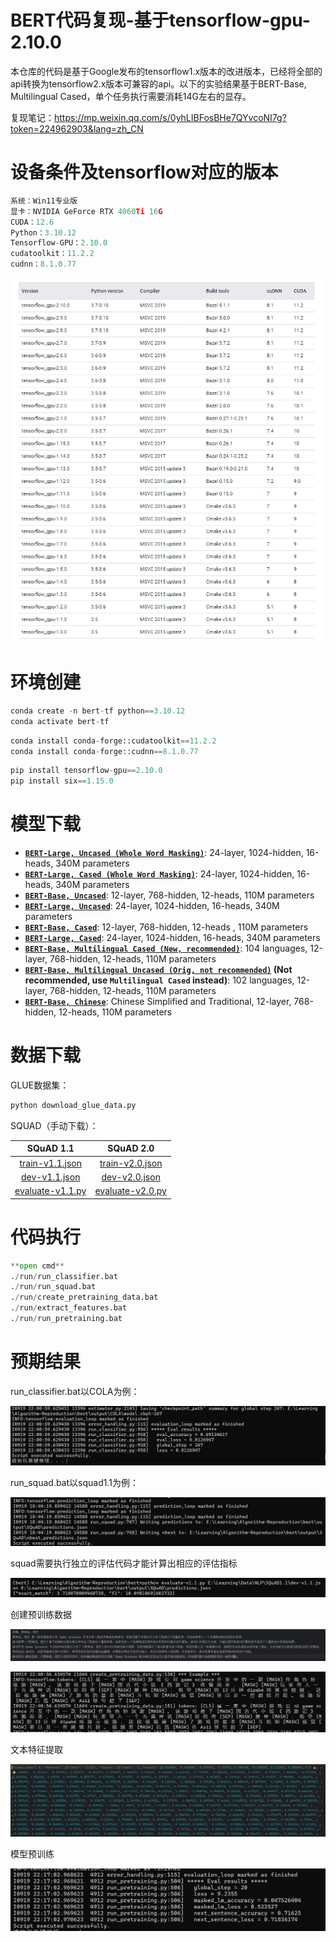# BERT代码复现-基于tensorflow-gpu-2.10.0

本仓库的代码是基于Google发布的tensorflow1.x版本的改进版本，已经将全部的api转换为tensorflow2.x版本可兼容的api。以下的实验结果基于BERT-Base, Multilingual Cased，单个任务执行需要消耗14G左右的显存。

复现笔记：https://mp.weixin.qq.com/s/0yhLIBFosBHe7QYvcoNI7g?token=224962903&lang=zh_CN

# 设备条件及tensorflow对应的版本

```python
系统：Win11专业版
显卡：NVIDIA GeForce RTX 4060Ti 16G
CUDA：12.6
Python：3.10.12
Tensorflow-GPU：2.10.0
cudatoolkit：11.2.2 
cudnn：8.1.0.77 
```

![TF0VERSION](./image/TF0VERSION.png)

# 环境创建

```python
conda create -n bert-tf python==3.10.12
conda activate bert-tf
```

```python
conda install conda-forge::cudatoolkit==11.2.2
conda install conda-forge::cudnn==8.1.0.77
```

```python
pip install tensorflow-gpu==2.10.0
pip install six==1.15.0
```

# 模型下载

- **[`BERT-Large, Uncased (Whole Word Masking)`](https://storage.googleapis.com/bert_models/2019_05_30/wwm_uncased_L-24_H-1024_A-16.zip)**: 24-layer, 1024-hidden, 16-heads, 340M parameters
- **[`BERT-Large, Cased (Whole Word Masking)`](https://storage.googleapis.com/bert_models/2019_05_30/wwm_cased_L-24_H-1024_A-16.zip)**: 24-layer, 1024-hidden, 16-heads, 340M parameters
- **[`BERT-Base, Uncased`](https://storage.googleapis.com/bert_models/2018_10_18/uncased_L-12_H-768_A-12.zip)**: 12-layer, 768-hidden, 12-heads, 110M parameters
- **[`BERT-Large, Uncased`](https://storage.googleapis.com/bert_models/2018_10_18/uncased_L-24_H-1024_A-16.zip)**: 24-layer, 1024-hidden, 16-heads, 340M parameters
- **[`BERT-Base, Cased`](https://storage.googleapis.com/bert_models/2018_10_18/cased_L-12_H-768_A-12.zip)**: 12-layer, 768-hidden, 12-heads , 110M parameters
- **[`BERT-Large, Cased`](https://storage.googleapis.com/bert_models/2018_10_18/cased_L-24_H-1024_A-16.zip)**: 24-layer, 1024-hidden, 16-heads, 340M parameters
- **[`BERT-Base, Multilingual Cased (New, recommended)`](https://storage.googleapis.com/bert_models/2018_11_23/multi_cased_L-12_H-768_A-12.zip)**: 104 languages, 12-layer, 768-hidden, 12-heads, 110M parameters
- **[`BERT-Base, Multilingual Uncased (Orig, not recommended)`](https://storage.googleapis.com/bert_models/2018_11_03/multilingual_L-12_H-768_A-12.zip) (Not recommended, use `Multilingual Cased` instead)**: 102 languages, 12-layer, 768-hidden, 12-heads, 110M parameters
- **[`BERT-Base, Chinese`](https://storage.googleapis.com/bert_models/2018_11_03/chinese_L-12_H-768_A-12.zip)**: Chinese Simplified and Traditional, 12-layer, 768-hidden, 12-heads, 110M parameters

# 数据下载

GLUE数据集：

```python
python download_glue_data.py
```

SQUAD（手动下载）：

|                          SQuAD 1.1                           |                          SQuAD 2.0                           |
| :----------------------------------------------------------: | :----------------------------------------------------------: |
| [train-v1.1.json](https://rajpurkar.github.io/SQuAD-explorer/dataset/train-v1.1.json) | [train-v2.0.json](https://rajpurkar.github.io/SQuAD-explorer/dataset/train-v2.0.json) |
| [dev-v1.1.json](https://rajpurkar.github.io/SQuAD-explorer/dataset/dev-v1.1.json) | [dev-v2.0.json](https://rajpurkar.github.io/SQuAD-explorer/dataset/dev-v2.0.json) |
| [evaluate-v1.1.py](https://github.com/allenai/bi-att-flow/blob/master/squad/evaluate-v1.1.py) | [evaluate-v2.0.py](https://worksheets.codalab.org/rest/bundles/0x6b567e1cf2e041ec80d7098f031c5c9e/contents/blob/) |

# 代码执行

```python
**open cmd**
./run/run_classifier.bat
./run/run_squad.bat
./run/create_pretraining_data.bat
./run/extract_features.bat
./run/run_pretraining.bat
```

# 预期结果

run_classifier.bat以COLA为例：

![COLA_result](./image/COLA_result.png)

run_squad.bat以squad1.1为例：

![SQUAD_result](./image/SQUAD_result.png)

squad需要执行独立的评估代码才能计算出相应的评估指标

![squad_ev](./image/squad_ev.png)

创建预训练数据

![origin](./image/origin.png)

![create_data](./image/create_data.png)

文本特征提取

![ext_result](./image/ext_result.png)

模型预训练

![pretraining_result](./image/pretraining_result.png)